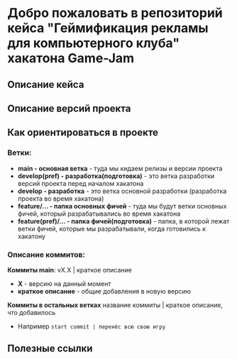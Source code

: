 # Добро пожаловать в репозиторий кейса "Геймификация рекламы для компьютерного клуба" хакатона Game-Jam

## Описание кейса

## Описание версий проекта

## Как ориентироваться в проекте
### Ветки:
- **main - основная ветка** - туда мы кидаем релизы и версии проекта
- **develop(pref) - разработка(подготовка)** - это ветка разработки версий проекта перед началом хакатона
- **develop - разработка** - это ветка основной разработки (разработка проекта во время хакатона)
- **feature/... - папка основных фичей** - туда мы будут ветки основных фичей, который разрабатывались во время хакатона
- **feature(pref)/... - папка фичей(подготовка)** - папка, в которой лежат ветки фичей, которые мы разрабатывали, когда готовились к хакатону

### Описание коммитов:
**Коммиты main**: 
vX.X | краткое описание
- **X** - версию на данный момент
- **краткое описание** - общие добавления в новую версию

**Коммиты в остальных ветках** название коммиты | краткое описание, что добавилось
- Например `start commit | перенёс всю свою игру`

## Полезные ссылки